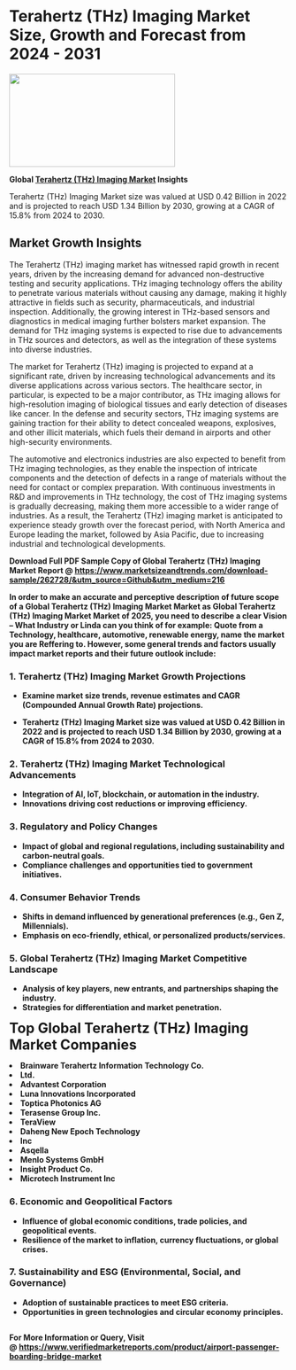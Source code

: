 <H1>Terahertz (THz) Imaging Market Size, Growth and Forecast from 2024 - 2031</H1><img class="aligncenter size-medium wp-image-584254" src="https://thirdeyenews.in/wp-content/uploads/2024/09/Global-Market-Research-300x168.jpeg" alt="" width="300" height="168" /><p><strong>Global&nbsp;<a href="https://www.marketsizeandtrends.com/download-sample/262728/&amp;utm_source=Github&utm_medium=216">Terahertz (THz) Imaging Market</a> Insights</strong></p><p>Terahertz (THz) Imaging Market size was valued at USD 0.42 Billion in 2022 and is projected to reach USD 1.34 Billion by 2030, growing at a CAGR of 15.8% from 2024 to 2030.</p><p><h2>Market Growth Insights</h2> <p>The Terahertz (THz) imaging market has witnessed rapid growth in recent years, driven by the increasing demand for advanced non-destructive testing and security applications. THz imaging technology offers the ability to penetrate various materials without causing any damage, making it highly attractive in fields such as security, pharmaceuticals, and industrial inspection. Additionally, the growing interest in THz-based sensors and diagnostics in medical imaging further bolsters market expansion. The demand for THz imaging systems is expected to rise due to advancements in THz sources and detectors, as well as the integration of these systems into diverse industries.</p> <p><strong></strong></p> <p>The market for Terahertz (THz) imaging is projected to expand at a significant rate, driven by increasing technological advancements and its diverse applications across various sectors. The healthcare sector, in particular, is expected to be a major contributor, as THz imaging allows for high-resolution imaging of biological tissues and early detection of diseases like cancer. In the defense and security sectors, THz imaging systems are gaining traction for their ability to detect concealed weapons, explosives, and other illicit materials, which fuels their demand in airports and other high-security environments.</p> <p>The automotive and electronics industries are also expected to benefit from THz imaging technologies, as they enable the inspection of intricate components and the detection of defects in a range of materials without the need for contact or complex preparation. With continuous investments in R&D and improvements in THz technology, the cost of THz imaging systems is gradually decreasing, making them more accessible to a wider range of industries. As a result, the Terahertz (THz) imaging market is anticipated to experience steady growth over the forecast period, with North America and Europe leading the market, followed by Asia Pacific, due to increasing industrial and technological developments.</p> <p><strong></p><p><span class=""><strong>Download Full PDF Sample Copy of Global Terahertz (THz) Imaging Market Report</strong> @ <a href="https://www.marketsizeandtrends.com/download-sample/262728/&amp;utm_source=Github&utm_medium=216" target="_blank">https://www.marketsizeandtrends.com/download-sample/262728/&amp;utm_source=Github&utm_medium=216</a></span></p><p>In order to make an accurate and perceptive description of future scope of a Global&nbsp;Terahertz (THz) Imaging Market Market as Global&nbsp;Terahertz (THz) Imaging Market Market of 2025, you need to describe a clear Vision &ndash; What Industry or Linda can you think of for example: Quote from a Technology, healthcare, automotive, renewable energy, name the market you are Reffering to. However, some general trends and factors usually impact market reports and their future outlook include:</p><h3>1.&nbsp;<strong>Terahertz (THz) Imaging Market Growth Projections</strong></h3><ul><li>Examine market size trends, revenue estimates and CAGR (Compounded Annual Growth Rate) projections.</li><li><p>Terahertz (THz) Imaging Market size was valued at USD 0.42 Billion in 2022 and is projected to reach USD 1.34 Billion by 2030, growing at a CAGR of 15.8% from 2024 to 2030.</p></li></ul><h3>2.&nbsp;<strong>Terahertz (THz) Imaging Market Technological Advancements</strong></h3><ul><li>Integration of AI, IoT, blockchain, or automation in the industry.</li><li>Innovations driving cost reductions or improving efficiency.</li></ul><h3>3.&nbsp;<strong>Regulatory and Policy Changes</strong></h3><ul><li>Impact of global and regional regulations, including sustainability and carbon-neutral goals.</li><li>Compliance challenges and opportunities tied to government initiatives.</li></ul><h3>4.&nbsp;<strong>Consumer Behavior Trends</strong></h3><ul><li>Shifts in demand influenced by generational preferences (e.g., Gen Z, Millennials).</li><li>Emphasis on eco-friendly, ethical, or personalized products/services.</li></ul><h3>5.&nbsp;<strong>Global Terahertz (THz) Imaging Market Competitive Landscape</strong></h3><ul><li>Analysis of key players, new entrants, and partnerships shaping the industry.</li><li>Strategies for differentiation and market penetration.</li></ul><p data-pm-slice="1 1 []"><span style="color: inherit; font-family: inherit; font-size: 25px;">Top Global Terahertz (THz) Imaging Market Companies</span></p><div class="" data-test-id=""><p><li>Brainware Terahertz Information Technology Co.</li><li> Ltd.</li><li> Advantest Corporation</li><li> Luna Innovations Incorporated</li><li> Toptica Photonics AG</li><li> Terasense Group Inc.</li><li> TeraView</li><li> Daheng New Epoch Technology</li><li> Inc</li><li> Asqella</li><li> Menlo Systems GmbH</li><li> Insight Product Co.</li><li> Microtech Instrument Inc</li></p></div><h3>6.&nbsp;<strong>Economic and Geopolitical Factors</strong></h3><ul><li>Influence of global economic conditions, trade policies, and geopolitical events.</li><li>Resilience of the market to inflation, currency fluctuations, or global crises.</li></ul><h3>7.&nbsp;<strong>Sustainability and ESG (Environmental, Social, and Governance)</strong></h3><ul><li>Adoption of sustainable practices to meet ESG criteria.</li><li>Opportunities in green technologies and circular economy principles.</li></ul><h2><strong style="font-size: 14px;">For More Information or Query, Visit @&nbsp;</strong><a style="background-color: #ffffff; font-size: 14px;" href="https://www.marketsizeandtrends.com/report/terahertz-thz-imaging-market/" target="_blank">https://www.verifiedmarketreports.com/product/airport-passenger-boarding-bridge-market</a></h2>

